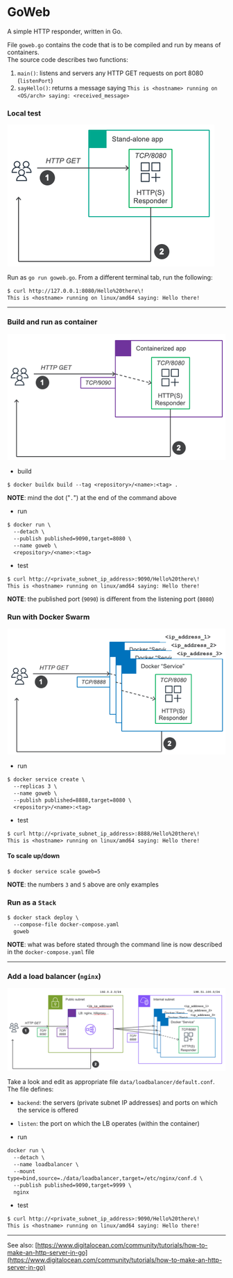 # GoWeb
A simple HTTP responder, written in Go.

File `goweb.go` contains the code that is to be compiled and run by means of containers.</br>
The source code describes two functions:
1. `main()`: listens and servers any HTTP GET requests on port 8080 (`listenPort`)
2. `sayHello()`: returns a message saying `This is <hostname> running on <OS/arch> saying: <received_message>`

### Local test
<img src="assets/images/stand-alone.png">

Run as `go run goweb.go`. From a different terminal tab, run the following:
```
$ curl http://127.0.0.1:8080/Hello%20there\!
This is <hostname> running on linux/amd64 saying: Hello there!
```

----

### Build and run as container
<img src="assets/images/docker-basic.png">

- build
```
$ docker buildx build --tag <repository>/<name>:<tag> .
```
**NOTE**: mind the dot ("`.`") at the end of the command above

- run
```
$ docker run \
  --detach \
  --publish published=9090,target=8080 \
  --name goweb \
  <repository>/<name>:<tag>
```

- test
```
$ curl http://<private_subnet_ip_address>:9090/Hello%20there\!
This is <hostname> running on linux/amd64 saying: Hello there!
```
**NOTE**: the published port (`9090`) is different from the listening port (`8080`)

### Run with Docker Swarm
<img src="assets/images/docker-swarm.png">

- run
```
$ docker service create \
  --replicas 3 \
  --name goweb \
  --publish published=8888,target=8080 \
  <repository>/<name>:<tag>
```

- test
```
$ curl http://<private_subnet_ip_address>:8888/Hello%20there\!
This is <hostname> running on linux/amd64 saying: Hello there!
```

#### To scale up/down
```
$ docker service scale goweb=5
```
**NOTE**: the numbers `3` and `5` above are only examples

### Run as a `Stack`
```
$ docker stack deploy \
  --compose-file docker-compose.yaml
  goweb
```
**NOTE**: what was before stated through the command line is now described in the `docker-compose.yaml` file

----

### Add a load balancer (`nginx`)
<img src="assets/images/docker+lb.png">

Take a look and edit as appropriate file `data/loadbalancer/default.conf`. The file defines:</br>
- `backend`: the servers (private subnet IP addresses) and ports on which the service is offered
- `listen`: the port on which the LB operates (within the container)

- run
```
docker run \
  --detach \
  --name loadbalancer \
  --mount type=bind,source=./data/loadbalancer,target=/etc/nginx/conf.d \
  --publish published=9090,target=9999 \
  nginx
```

- test
```
$ curl http://<private_subnet_ip_address>:9090/Hello%20there\!
This is <hostname> running on linux/amd64 saying: Hello there!
```

----

See also: [https://www.digitalocean.com/community/tutorials/how-to-make-an-http-server-in-go](https://www.digitalocean.com/community/tutorials/how-to-make-an-http-server-in-go)
